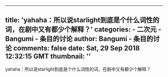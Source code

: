 
---
title: 'yahaha：所以说starlight到底是个什么词性的词，在剧中又有都少个解释？'
categories: 
    - 二次元
    - Bangumi - 条目的讨论
author: Bangumi - 条目的讨论
comments: false
date: Sat, 29 Sep 2018 12:32:15 GMT
thumbnail: ''
---

<div>   
yahaha：所以说starlight到底是个什么词性的词，在剧中又有都少个解释？  
</div>
            
